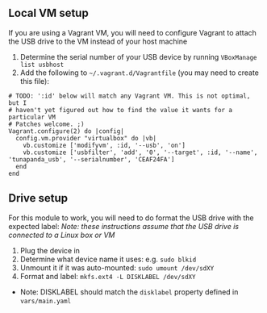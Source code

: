 ## Local VM setup
If you are using a Vagrant VM, you will need to configure Vagrant to attach the USB drive to the VM instead of your host machine

1. Determine the serial number of your USB device by running `VBoxManage list usbhost`
1. Add the following to `~/.vagrant.d/Vagrantfile` (you may need to create this file):
```
# TODO: ':id' below will match any Vagrant VM. This is not optimal, but I 
# haven't yet figured out how to find the value it wants for a particular VM
# Patches welcome. ;)
Vagrant.configure(2) do |config|
  config.vm.provider "virtualbox" do |vb|
    vb.customize ['modifyvm', :id, '--usb', 'on']
    vb.customize ['usbfilter', 'add', '0', '--target', :id, '--name', 'tunapanda_usb', '--serialnumber', 'CEAF24FA']
  end
end
```

## Drive setup
For this module to work, you will need to do format the USB drive with the expected label:
*Note: these instructions assume that the USB drive is connected to a Linux box or VM*

1. Plug the device in
1. Determine what device name it uses: e.g. `sudo blkid`
1. Unmount it if it was auto-mounted: `sudo umount /dev/sdXY`
1. Format and label: `mkfs.ext4 -L DISKLABEL /dev/sdXY`
  * Note: DISKLABEL should match the `disklabel` property defined in `vars/main.yaml`


